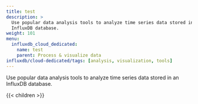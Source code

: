 ```yaml
---
title: test
description: >
  Use popular data analysis tools to analyze time series data stored in an
  InfluxDB database.
weight: 101
menu:
  influxdb_cloud_dedicated:
    name: test
    parent: Process & visualize data
influxdb/cloud-dedicated/tags: [analysis, visualization, tools]
---
```


Use popular data analysis tools to analyze time series data stored in an
InfluxDB database.

{{< children >}}
